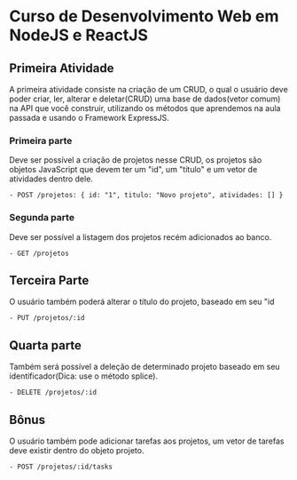 # Curso de Desenvolvimento Web em NodeJS e ReactJS

## Primeira Atividade

A primeira atividade consiste na criação de um CRUD, o qual o usuário deve poder criar, ler, alterar e deletar(CRUD) uma base de dados(vetor comum) na API que você construir, utilizando os métodos que aprendemos na aula passada e usando o Framework ExpressJS.

### Primeira parte

Deve ser possível a criação de projetos nesse CRUD, os projetos são objetos JavaScript que devem ter um "id", um "título" e um vetor de atividades dentro dele.

    - POST /projetos: { id: "1", titulo: "Novo projeto", atividades: [] }

### Segunda parte

Deve ser possível a listagem dos projetos recém adicionados ao banco.

    - GET /projetos

## Terceira Parte

O usuário também poderá alterar o título do projeto, baseado em seu "id

    - PUT /projetos/:id

## Quarta parte

Também será possível a deleção de determinado projeto baseado em seu identificador(Dica: use o método splice).

    - DELETE /projetos/:id

## Bônus

O usuário também pode adicionar tarefas aos projetos, um vetor de tarefas deve existir dentro do objeto projeto.

    - POST /projetos/:id/tasks
